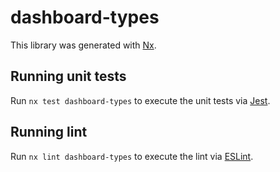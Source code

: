 # dashboard-types

This library was generated with [Nx](https://nx.dev).

## Running unit tests

Run `nx test dashboard-types` to execute the unit tests via [Jest](https://jestjs.io).

## Running lint

Run `nx lint dashboard-types` to execute the lint via [ESLint](https://eslint.org/).
